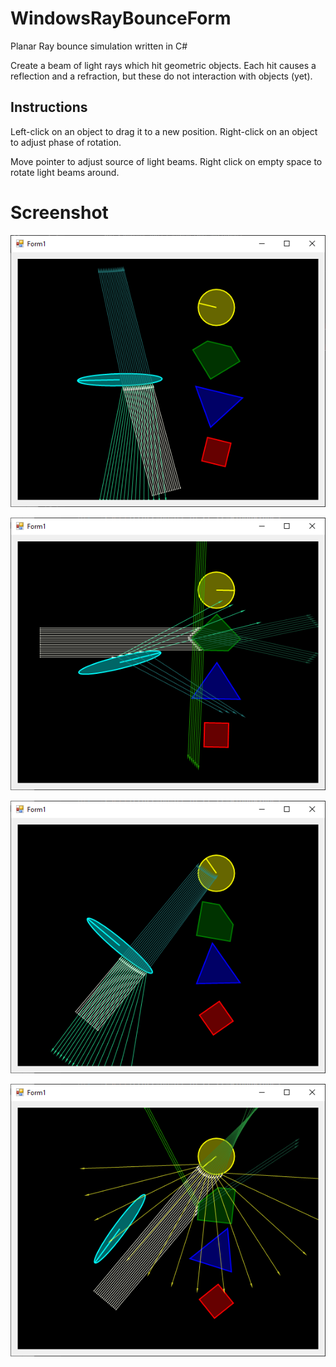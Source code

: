 # WindowsRayBounceForm
Planar Ray bounce simulation written in C#

Create a beam of light rays which hit geometric objects. Each hit causes a reflection and a refraction, but these do not interaction with objects (yet).

## Instructions

Left-click on an object to drag it to a new position. Right-click on an object to adjust phase of rotation. 

Move pointer to adjust source of light beams. Right click on empty space to rotate light beams around.
# Screenshot

![scr1](2022-05-09_13_27_22-Window.png)

![scr2](2022-05-11_15_53_15-Form1.png)

![scr3](2022-05-11_15_54_07-Form1.png)

![scr4](2022-05-11_15_54_42-Form1.png)

